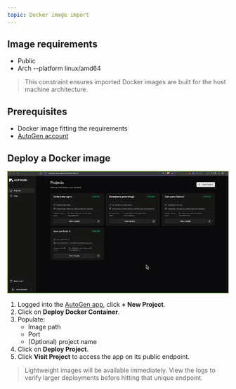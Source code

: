 ```yaml
---
topic: Docker image import
---
```


## Image requirements

- Public
- Arch --platform linux/amd64 
> This constraint ensures imported Docker images are built for the host machine architecture.

## Prerequisites

- Docker image fitting the requirements
- [AutoGen account](https://autogen.nodeops.network/)

## Deploy a Docker image

![nginx example](../../Static/Gifs/docker-boilerplate.gif)

<!--  app has changed, this is now out of date, missing the environment vars -->

1. Logged into the [AutoGen app](https://autogen.nodeops.network/), click **+ New Project**. 
2. Click on **Deploy Docker Container**.
3. Populate:
	- Image path
	- Port
	- (Optional) project name
4. Click on **Deploy Project**.
5. Click **Visit Project** to access the app on its public endpoint.

> Lightweight images will be available immediately.
> View the logs to verify larger deployments before hitting that unique endpoint.



